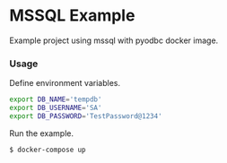 # MSSQL Example

Example project using mssql with pyodbc docker image.

### Usage

Define environment variables.

```bash
export DB_NAME='tempdb'
export DB_USERNAME='SA'
export DB_PASSWORD='TestPassword@1234'
```

Run the example.

```bash
$ docker-compose up
```
